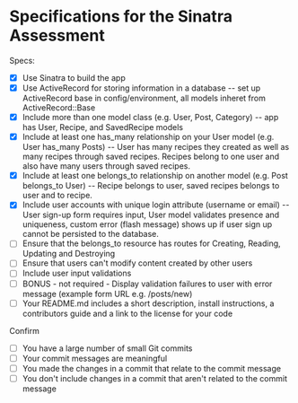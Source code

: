 # Specifications for the Sinatra Assessment

Specs:
- [x] Use Sinatra to build the app
- [X] Use ActiveRecord for storing information in a database -- set up ActiveRecord base in config/environment, all models inheret from ActiveRecord::Base
- [X] Include more than one model class (e.g. User, Post, Category) -- app has User, Recipe, and SavedRecipe models
- [X] Include at least one has_many relationship on your User model (e.g. User has_many Posts) -- User has many recipes they created as well as many recipes through saved recipes. Recipes belong to one user and also have many users through saved recipes.
- [X] Include at least one belongs_to relationship on another model (e.g. Post belongs_to User) -- Recipe belongs to user, saved recipes belongs to user and to recipe.
- [X] Include user accounts with unique login attribute (username or email) -- User sign-up form requires input, User model validates presence and uniqueness, custom error (flash message) shows up if user sign up cannot be persisted to the database.
- [ ] Ensure that the belongs_to resource has routes for Creating, Reading, Updating and Destroying
- [ ] Ensure that users can't modify content created by other users
- [ ] Include user input validations
- [ ] BONUS - not required - Display validation failures to user with error message (example form URL e.g. /posts/new)
- [ ] Your README.md includes a short description, install instructions, a contributors guide and a link to the license for your code

Confirm
- [ ] You have a large number of small Git commits
- [ ] Your commit messages are meaningful
- [ ] You made the changes in a commit that relate to the commit message
- [ ] You don't include changes in a commit that aren't related to the commit message